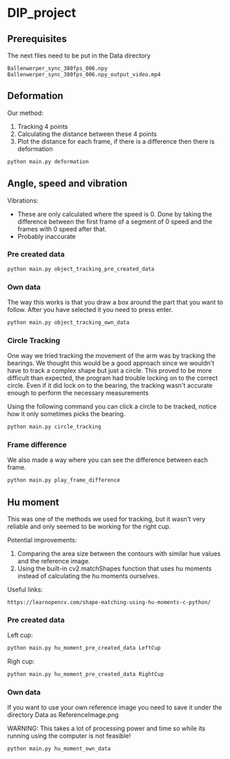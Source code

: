# DIP_project
## Prerequisites
The next files need to be put in the Data directory
```
Ballenwerper_sync_380fps_006.npy
Ballenwerper_sync_380fps_006.npy_output_video.mp4
```
## Deformation
Our method:
1. Tracking 4 points
2. Calculating the distance between these 4 points
3. Plot the distance for each frame, if there is a difference then there is deformation
```bash
python main.py deformation
```
## Angle, speed and vibration
Vibrations:
* These are only calculated where the speed is 0. Done by taking the difference between the first frame of a segment of 0 speed and the frames with 0 speed after that.
* Probably inaccurate
### Pre created data
```bash
python main.py object_tracking_pre_created_data
```
### Own data
The way this works is that you draw a box around the part that you want to follow.
After you have selected it you need to press enter.
```bash
python main.py object_tracking_own_data
```
### Circle Tracking
One way we tried tracking the movement of the arm was by tracking the bearings. We thought this would be a good approach since we wouldn't have to track a complex shape but just a circle. This proved to be more difficult than expected, the program had trouble locking on to the correct circle. Even if it did lock on to the bearing, the tracking wasn't accurate enough to perform the necessary measurements

Using the following command you can click a circle to be tracked, notice how it only sometimes picks the bearing.

```bash
python main.py circle_tracking
```
### Frame difference
We also made a way where you can see the difference between each frame.
```bash
python main.py play_frame_difference
```

## Hu moment
This was one of the methods we used for tracking, but it wasn't very reliable and only seemed to be working for the right cup.

Potential improvements:
1. Comparing the area size between the contours with similar hue values and the reference image.
2. Using the built-in cv2.matchShapes function that uses hu moments instead of calculating the hu moments ourselves.

Useful links:
```
https://learnopencv.com/shape-matching-using-hu-moments-c-python/
```
### Pre created data
Left cup:
```bash
python main.py hu_moment_pre_created_data LeftCup
```
Righ cup:
```bash
python main.py hu_moment_pre_created_data RightCup
```
### Own data
If you want to use your own reference image you need to save it under the directory Data as ReferenceImage.png

WARNING: This takes a lot of processing power and time so while its running using the computer is not feasible!
```bash
python main.py hu_moment_own_data
```
